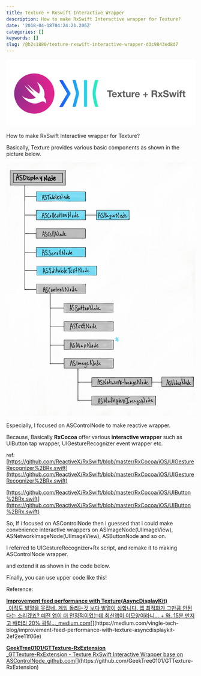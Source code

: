 ```yaml
---
title: Texture + RxSwift Interactive Wrapper
description: How to make RxSwift Interactive wrapper for Texture?
date: '2018-04-18T04:24:21.206Z'
categories: []
keywords: []
slug: /@h2s1880/texture-rxswift-interactive-wrapper-d3c9843ed8d7
---
```


![](/images/blog/1__V2wNg6VHbao81vQkaBzk__g.png)

How to make RxSwift Interactive wrapper for Texture?

Basically, Texture provides various basic components as shown in the picture below.

![](/images/blog/1__9r2267esHNR0R5Wo__ufZCA.png)

Especially, I focused on ASControlNode to make reactive wrapper.

Because, Basically **RxCocoa** offer various **interactive wrapper** such as UIButton tap wrapper, UIGestureRecognizer event wrapper etc.

ref: [https://github.com/ReactiveX/RxSwift/blob/master/RxCocoa/iOS/UIGestureRecognizer%2BRx.swift](https://github.com/ReactiveX/RxSwift/blob/master/RxCocoa/iOS/UIGestureRecognizer%2BRx.swift)

[https://github.com/ReactiveX/RxSwift/blob/master/RxCocoa/iOS/UIButton%2BRx.swift](https://github.com/ReactiveX/RxSwift/blob/master/RxCocoa/iOS/UIButton%2BRx.swift)

So, If i focused on ASControlNode then i guessed that i could make convenience interactive wrappers on ASImageNode(UIImageView), ASNetworkImageNode(UIImageView), ASButtonNode and so on.

I referred to UIGestureRecognizer+Rx script, and remake it to making ASControlNode wrapper.

and extend it as shown in the code below.

Finally, you can use upper code like this!

Reference:

[**Improvement feed performance with Texture(AsyncDisplayKit)**  
_아직도 발열을 못잡네. 게임 돌리는것 보다 발열이 심합니다. 앱 최적화가 그만큼 안된다는 소리겠죠? 예전 앱이 더 안정적이었는데 최신앱이 이모양이라니… + 와. 15분 만지고 배터리 20% 광탈…_medium.com](https://medium.com/vingle-tech-blog/improvement-feed-performance-with-texture-asyncdisplaykit-2ef2ee11f06e "https://medium.com/vingle-tech-blog/improvement-feed-performance-with-texture-asyncdisplaykit-2ef2ee11f06e")[](https://medium.com/vingle-tech-blog/improvement-feed-performance-with-texture-asyncdisplaykit-2ef2ee11f06e)

[**GeekTree0101/GTTexture-RxExtension**  
_GTTexture-RxExtension - Texture RxSwift Interactive Wrapper base on ASControlNode_github.com](https://github.com/GeekTree0101/GTTexture-RxExtension "https://github.com/GeekTree0101/GTTexture-RxExtension")[](https://github.com/GeekTree0101/GTTexture-RxExtension)